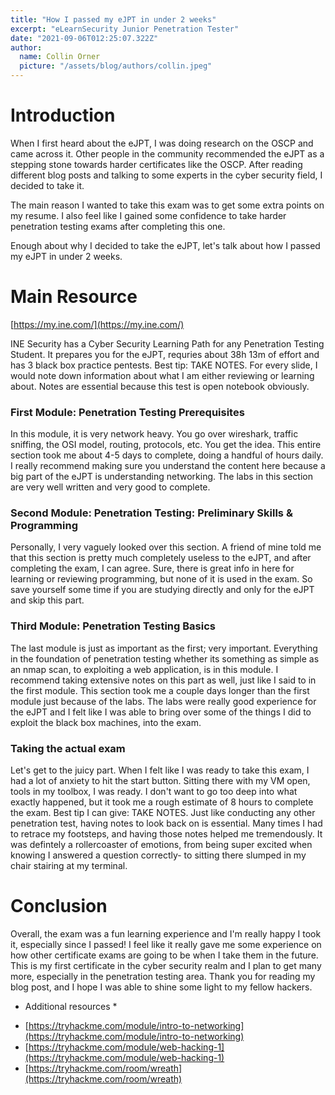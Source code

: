 ```yaml
---
title: "How I passed my eJPT in under 2 weeks"
excerpt: "eLearnSecurity Junior Penetration Tester"
date: "2021-09-06T012:25:07.322Z"
author:
  name: Collin Orner
  picture: "/assets/blog/authors/collin.jpeg"
---
```


# Introduction

When I first heard about the eJPT, I was doing research on the OSCP and came across it. Other people in the community recommended the eJPT as a stepping stone towards harder certificates like the OSCP. After reading different blog posts and talking to some experts in the cyber security field, I decided to take it.

The main reason I wanted to take this exam was to get some extra points on my resume. I also feel like I gained some confidence to take harder penetration testing exams after completing this one.

Enough about why I decided to take the eJPT, let's talk about how I passed my eJPT in under 2 weeks.

# Main Resource

[https://my.ine.com/](https://my.ine.com/)

INE Security has a Cyber Security Learning Path for any Penetration Testing Student. It prepares you for the eJPT, requries about 38h 13m of effort and has 3 black box practice pentests. Best tip: TAKE NOTES. For every slide, I would note down information about what I am either reviewing or learning about. Notes are essential because this test is open notebook obviously.

### **First Module: Penetration Testing Prerequisites**

In this module, it is very network heavy. You go over wireshark, traffic sniffing, the OSI model, routing, protocols, etc. You get the idea. This entire section took me about 4-5 days to complete, doing a handful of hours daily. I really recommend making sure you understand the content here because a big part of the eJPT is understanding networking. The labs in this section are very well written and very good to complete.

### **Second Module: Penetration Testing: Preliminary Skills & Programming**

Personally, I very vaguely looked over this section. A friend of mine told me that this section is pretty much completely useless to the eJPT, and after completing the exam, I can agree. Sure, there is great info in here for learning or reviewing programming, but none of it is used in the exam. So save yourself some time if you are studying directly and only for the eJPT and skip this part.

### **Third Module: Penetration Testing Basics**

The last module is just as important as the first; very important. Everything in the foundation of penetration testing whether its something as simple as an nmap scan, to exploiting a web application, is in this module. I recommend taking extensive notes on this part as well, just like I said to in the first module. This section took me a couple days longer than the first module just because of the labs. The labs were really good experience for the eJPT and I felt like I was able to bring over some of the things I did to exploit the black box machines, into the exam.

### Taking the actual exam

Let's get to the juicy part. When I felt like I was ready to take this exam, I had a lot of anxiety to hit the start button. Sitting there with my VM open, tools in my toolbox, I was ready. I don't want to go too deep into what exactly happened, but it took me a rough estimate of 8 hours to complete the exam. Best tip I can give: TAKE NOTES. Just like conducting any other penetration test, having notes to look back on is essential. Many times I had to retrace my footsteps, and having those notes helped me tremendously. It was defintely a rollercoaster of emotions, from being super excited when knowing I answered a question correctly- to sitting there slumped in my chair stairing at my terminal.

# Conclusion

Overall, the exam was a fun learning experience and I'm really happy I took it, especially since I passed! I feel like it really gave me some experience on how other certificate exams are going to be when I take them in the future. This is my first certificate in the cyber security realm and I plan to get many more, especially in the penetration testing area. Thank you for reading my blog post, and I hope I was able to shine some light to my fellow hackers.

- Additional resources \*

* [https://tryhackme.com/module/intro-to-networking](https://tryhackme.com/module/intro-to-networking)
* [https://tryhackme.com/module/web-hacking-1](https://tryhackme.com/module/web-hacking-1)
* [https://tryhackme.com/room/wreath](https://tryhackme.com/room/wreath)
